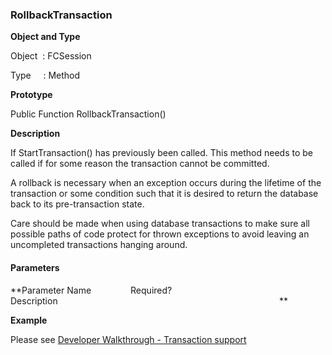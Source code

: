 ### RollbackTransaction

**Object and Type**

Object  : FCSession

Type     : Method

**Prototype**

Public Function RollbackTransaction()

**Description**

If StartTransaction() has previously been called. This method needs to be called if for some reason the transaction cannot be committed.  
  
A rollback is necessary when an exception occurs during the lifetime of the transaction or some condition such that it is desired to return the database back to its pre-transaction state.  
  
Care should be made when using database transactions to make sure all possible paths of code protect for thrown exceptions to avoid leaving an uncompleted transactions hanging around.

#### Parameters
**Parameter Name                Required?             Description                                                                                          **

**Example**

Please see [Developer Walkthrough - Transaction support](/articles/walkthroughs/transaction.md)